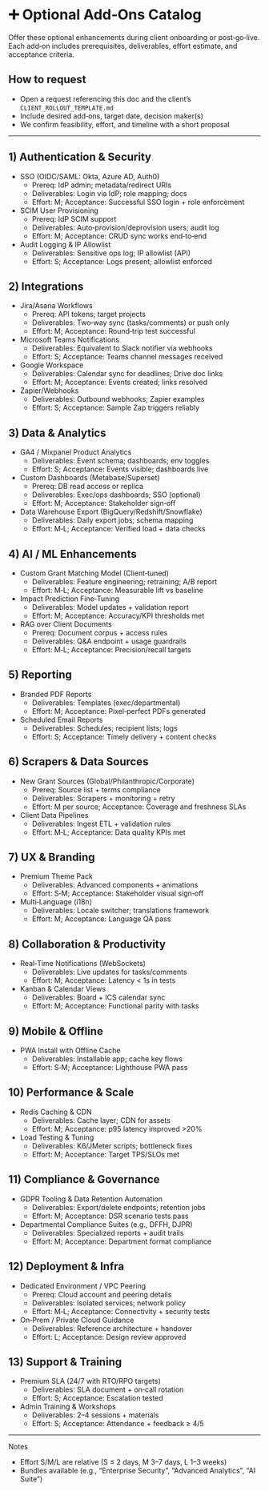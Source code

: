 # ➕ Optional Add‑Ons Catalog

Offer these optional enhancements during client onboarding or post‑go‑live. Each add‑on includes prerequisites, deliverables, effort estimate, and acceptance criteria.

## How to request
- Open a request referencing this doc and the client’s `CLIENT_ROLLOUT_TEMPLATE.md`
- Include desired add‑ons, target date, decision maker(s)
- We confirm feasibility, effort, and timeline with a short proposal

---

## 1) Authentication & Security
- SSO (OIDC/SAML: Okta, Azure AD, Auth0)
  - Prereq: IdP admin; metadata/redirect URIs
  - Deliverables: Login via IdP; role mapping; docs
  - Effort: M; Acceptance: Successful SSO login + role enforcement
- SCIM User Provisioning
  - Prereq: IdP SCIM support
  - Deliverables: Auto‑provision/deprovision users; audit log
  - Effort: M; Acceptance: CRUD sync works end‑to‑end
- Audit Logging & IP Allowlist
  - Deliverables: Sensitive ops log; IP allowlist (API)
  - Effort: S; Acceptance: Logs present; allowlist enforced

## 2) Integrations
- Jira/Asana Workflows
  - Prereq: API tokens; target projects
  - Deliverables: Two‑way sync (tasks/comments) or push only
  - Effort: M; Acceptance: Round‑trip test successful
- Microsoft Teams Notifications
  - Deliverables: Equivalent to Slack notifier via webhooks
  - Effort: S; Acceptance: Teams channel messages received
- Google Workspace
  - Deliverables: Calendar sync for deadlines; Drive doc links
  - Effort: M; Acceptance: Events created; links resolved
- Zapier/Webhooks
  - Deliverables: Outbound webhooks; Zapier examples
  - Effort: S; Acceptance: Sample Zap triggers reliably

## 3) Data & Analytics
- GA4 / Mixpanel Product Analytics
  - Deliverables: Event schema; dashboards; env toggles
  - Effort: S; Acceptance: Events visible; dashboards live
- Custom Dashboards (Metabase/Superset)
  - Prereq: DB read access or replica
  - Deliverables: Exec/ops dashboards; SSO (optional)
  - Effort: M; Acceptance: Stakeholder sign‑off
- Data Warehouse Export (BigQuery/Redshift/Snowflake)
  - Deliverables: Daily export jobs; schema mapping
  - Effort: M‑L; Acceptance: Verified load + data checks

## 4) AI / ML Enhancements
- Custom Grant Matching Model (Client‑tuned)
  - Deliverables: Feature engineering; retraining; A/B report
  - Effort: M‑L; Acceptance: Measurable lift vs baseline
- Impact Prediction Fine‑Tuning
  - Deliverables: Model updates + validation report
  - Effort: M; Acceptance: Accuracy/KPI thresholds met
- RAG over Client Documents
  - Prereq: Document corpus + access rules
  - Deliverables: Q&A endpoint + usage guardrails
  - Effort: M‑L; Acceptance: Precision/recall targets

## 5) Reporting
- Branded PDF Reports
  - Deliverables: Templates (exec/departmental)
  - Effort: M; Acceptance: Pixel‑perfect PDFs generated
- Scheduled Email Reports
  - Deliverables: Schedules; recipient lists; logs
  - Effort: S; Acceptance: Timely delivery + content checks

## 6) Scrapers & Data Sources
- New Grant Sources (Global/Philanthropic/Corporate)
  - Prereq: Source list + terms compliance
  - Deliverables: Scrapers + monitoring + retry
  - Effort: M per source; Acceptance: Coverage and freshness SLAs
- Client Data Pipelines
  - Deliverables: Ingest ETL + validation rules
  - Effort: M‑L; Acceptance: Data quality KPIs met

## 7) UX & Branding
- Premium Theme Pack
  - Deliverables: Advanced components + animations
  - Effort: S‑M; Acceptance: Stakeholder visual sign‑off
- Multi‑Language (i18n)
  - Deliverables: Locale switcher; translations framework
  - Effort: M; Acceptance: Language QA pass

## 8) Collaboration & Productivity
- Real‑Time Notifications (WebSockets)
  - Deliverables: Live updates for tasks/comments
  - Effort: M; Acceptance: Latency < 1s in tests
- Kanban & Calendar Views
  - Deliverables: Board + ICS calendar sync
  - Effort: M; Acceptance: Functional parity with tasks

## 9) Mobile & Offline
- PWA Install with Offline Cache
  - Deliverables: Installable app; cache key flows
  - Effort: S‑M; Acceptance: Lighthouse PWA pass

## 10) Performance & Scale
- Redis Caching & CDN
  - Deliverables: Cache layer; CDN for assets
  - Effort: M; Acceptance: p95 latency improved >20%
- Load Testing & Tuning
  - Deliverables: K6/JMeter scripts; bottleneck fixes
  - Effort: M; Acceptance: Target TPS/SLOs met

## 11) Compliance & Governance
- GDPR Tooling & Data Retention Automation
  - Deliverables: Export/delete endpoints; retention jobs
  - Effort: M; Acceptance: DSR scenario tests pass
- Departmental Compliance Suites (e.g., DFFH, DJPR)
  - Deliverables: Specialized reports + audit trails
  - Effort: M; Acceptance: Department format compliance

## 12) Deployment & Infra
- Dedicated Environment / VPC Peering
  - Prereq: Cloud account and peering details
  - Deliverables: Isolated services; network policy
  - Effort: M‑L; Acceptance: Connectivity + security tests
- On‑Prem / Private Cloud Guidance
  - Deliverables: Reference architecture + handover
  - Effort: L; Acceptance: Design review approved

## 13) Support & Training
- Premium SLA (24/7 with RTO/RPO targets)
  - Deliverables: SLA document + on‑call rotation
  - Effort: S; Acceptance: Escalation tested
- Admin Training & Workshops
  - Deliverables: 2–4 sessions + materials
  - Effort: S; Acceptance: Attendance + feedback ≥ 4/5

---

Notes
- Effort S/M/L are relative (S ≤ 2 days, M 3–7 days, L 1–3 weeks)
- Bundles available (e.g., “Enterprise Security”, “Advanced Analytics”, “AI Suite”) 